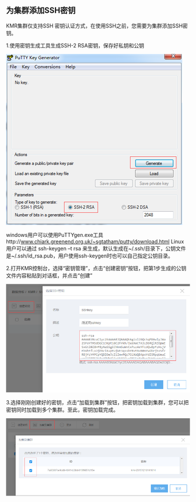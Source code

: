 ## 为集群添加SSH密钥

KMR集群仅支持SSH 密钥认证方式，在使用SSH之前，您需要为集群添加SSH密钥。

1.使用密钥生成工具生成SSH-2 RSA密钥，保存好私钥和公钥

![生成密钥](./images/tjmy1.png)

windows用户可以使用PuTTYgen.exe工具http://www.chiark.greenend.org.uk/~sgtatham/putty/download.html
Linux 用户可以通过 ssh-keygen –t rsa 来生成，默认生成在~/.ssh/目录下，公钥文件是~/.ssh/id_rsa.pub，用户使用ssh-keygen时也可以自己指定公钥目录。


2.打开KMR控制台，选择“密钥管理”，点击“创建密钥”按钮，把第1步生成的公钥文件内容粘贴到对话框，并点击“创建”

![创建密钥](./images/tjmy2.png)

3.选择刚刚创建好的密钥，点击“加载到集群”按钮，把密钥加载到集群，您可以把密钥同时加载到多个集群。至此，密钥加载完成。

![加载到集群](./images/tjmy3.png)